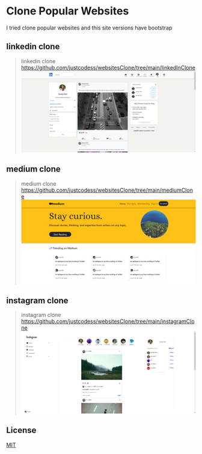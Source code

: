 # Clone Popular Websites
I tried clone popular websites and this site versions have bootstrap



## linkedin clone 
>linkedin clone https://github.com/justcodess/websitesClone/tree/main/linkedInClone
>![linkedin](https://github.com/justcodess/websitesClone/blob/main/linkedInClone/linkedIn.PNG)

## medium clone
>medium clone https://github.com/justcodess/websitesClone/tree/main/mediumClone
![medium](https://github.com/justcodess/websitesClone/blob/main/mediumClone/medium.PNG)

## instagram clone 
>instagram clone https://github.com/justcodess/websitesClone/tree/main/instagramClone
![instagram](https://github.com/justcodess/websitesClone/blob/main/instagramClone/insClone.PNG)

## License
[MIT](https://choosealicense.com/licenses/mit/)
